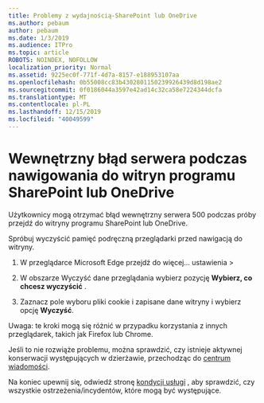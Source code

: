 ```yaml
---
title: Problemy z wydajnością-SharePoint lub OneDrive
ms.author: pebaum
author: pebaum
ms.date: 1/3/2019
ms.audience: ITPro
ms.topic: article
ROBOTS: NOINDEX, NOFOLLOW
localization_priority: Normal
ms.assetid: 9225ec0f-771f-4d7a-8157-e188953107aa
ms.openlocfilehash: 0b55008cc83b4302801150239926439d8d198ae2
ms.sourcegitcommit: 0f0186044a3597e42ad14c32ca58e7224344dcfa
ms.translationtype: MT
ms.contentlocale: pl-PL
ms.lasthandoff: 12/15/2019
ms.locfileid: "40049599"
---
```

# <a name="internal-server-error-when-navigating-to-sharepoint-or-onedrive-sites"></a>Wewnętrzny błąd serwera podczas nawigowania do witryn programu SharePoint lub OneDrive

Użytkownicy mogą otrzymać błąd wewnętrzny serwera 500 podczas próby przejdź do witryny programu SharePoint lub OneDrive. 

Spróbuj wyczyścić pamięć podręczną przeglądarki przed nawigacją do witryny.


1. W przeglądarce Microsoft Edge przejdź do więcej... ustawienia >

2. W obszarze Wyczyść dane przeglądania wybierz pozycję **Wybierz, co chcesz wyczyścić** .

3. Zaznacz pole wyboru pliki cookie i zapisane dane witryny i wybierz opcję **Wyczyść**.

Uwaga: te kroki mogą się różnić w przypadku korzystania z innych przeglądarek, takich jak Firefox lub Chrome.

Jeśli to nie rozwiąże problemu, można sprawdzić, czy istnieje aktywnej konserwacji występujących w dzierżawie, przechodząc do [centrum wiadomości](https://portal.office.com/adminportal/home#/MessageCenter).

Na koniec upewnij się, odwiedź stronę [kondycji usługi](https://portal.office.com/adminportal/home#/servicehealth) , aby sprawdzić, czy wszystkie ostrzeżenia/incydentów, które mogą być występujące.

